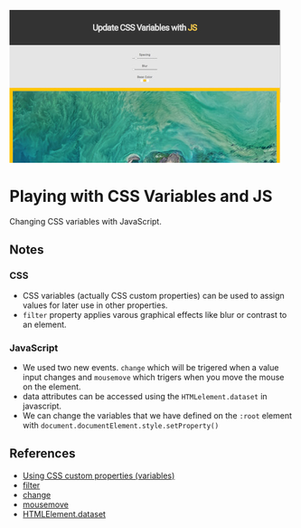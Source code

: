 [![Playing with CSS Variables and JS](assets/images/app-image.jpg)](https://tuxitop.github.io/JavaScript30/Challenges/03%20-%20Playing%20with%20CSS%20Variables%20and%20JS/ "Click for live view...")

# Playing with CSS Variables and JS
Changing CSS variables with JavaScript.

## Notes
### CSS
- CSS variables (actually CSS custom properties) can be used to assign values for later use in other properties.
- `filter` property applies varous graphical effects like blur or contrast to an element.

### JavaScript
- We used two new events. `change` which will be trigered when a value input changes and `mousemove` which trigers when you move the mouse on the element.
- data attributes can be accessed using the `HTMLelement.dataset` in javascript.
- We can change the variables that we have defined on the `:root` element with `document.documentElement.style.setProperty()`

## References
- [Using CSS custom properties (variables)](https://developer.mozilla.org/en-US/docs/Web/CSS/Using_CSS_variables)
- [filter](https://developer.mozilla.org/en-US/docs/Web/CSS/filter)
- [change](https://developer.mozilla.org/en-US/docs/Web/Events/change)
- [mousemove](https://developer.mozilla.org/en-US/docs/Web/Events/mousemove)
- [HTMLElement.dataset](https://developer.mozilla.org/en-US/docs/Web/API/HTMLElement/dataset)